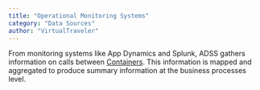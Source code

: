 ```yaml
---
title: "Operational Monitoring Systems"
category: "Data Sources"
author: "VirtualTraveler"
---
```

From monitoring systems like App Dynamics and Splunk, ADSS gathers information on calls between [Containers](). This information is mapped and aggregated to produce summary information at the business processes level. 